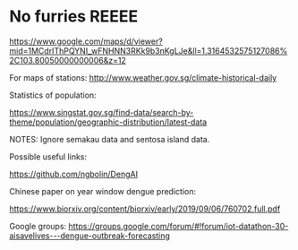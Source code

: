 # No furries REEEE

https://www.google.com/maps/d/viewer?mid=1MCdrIThPQYNI_wFNHNN3RKk9b3nKgLJe&ll=1.3164532575127086%2C103.80050000000006&z=12

For maps of stations:
http://www.weather.gov.sg/climate-historical-daily

Statistics of population:

https://www.singstat.gov.sg/find-data/search-by-theme/population/geographic-distribution/latest-data

NOTES:
Ignore semakau data and sentosa island data.

Possible useful links:

https://github.com/ngbolin/DengAI

Chinese paper on year window dengue prediction:

https://www.biorxiv.org/content/biorxiv/early/2019/09/06/760702.full.pdf

Google groups:
https://groups.google.com/forum/#!forum/iot-datathon-30-aisavelives---dengue-outbreak-forecasting

